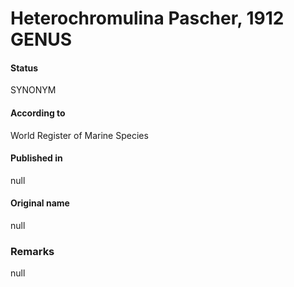 Heterochromulina Pascher, 1912 GENUS
=======

#### Status
SYNONYM

#### According to
World Register of Marine Species

#### Published in
null

#### Original name
null

### Remarks
null